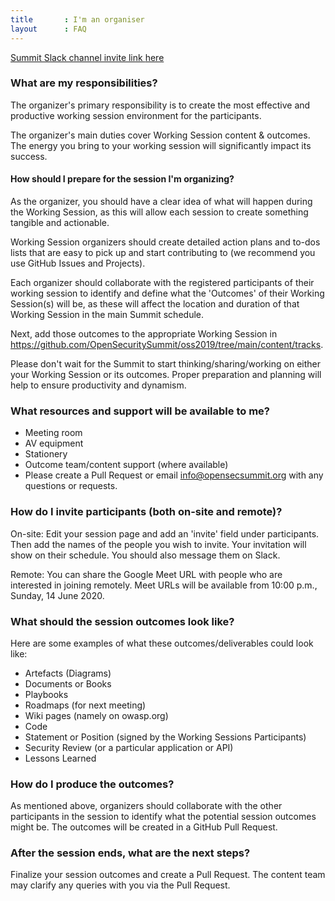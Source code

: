 ```yaml
---
title       : I'm an organiser
layout      : FAQ
---
```

   <a href="https://join.slack.com/t/os-summit/shared_invite/enQtMzY4NTk4MzYxNDExLTZjMDFlNDc5YTBkNDU1ZWM5NjM2MDNlZjI0Njc5MDc1NDljOGZjMjliYzNkOTA3OWEyMzczMzI2MjgyYzZlMzc" class="remote_participant"> Summit Slack channel invite link <span>here</span></a>
   
### What are my responsibilities?
The organizer's primary responsibility is to create the most effective and productive working session environment for the participants.

The organizer's main duties cover Working Session content & outcomes. The energy you bring to your working session will significantly impact its success.
  
#### How should I prepare for the session I'm organizing?
As the organizer, you should have a clear idea of what will happen during the Working Session, as this will allow each session to create something tangible and actionable.

Working Session organizers should create detailed action plans and to-dos lists that are easy to pick up and start contributing to (we recommend you use GitHub Issues and Projects).

Each organizer should collaborate with the registered participants of their working session to identify and define what the 'Outcomes' of their Working Session(s) will be, as these will affect the location and duration of that Working Session in the main Summit schedule.

Next, add those outcomes to the appropriate Working Session in https://github.com/OpenSecuritySummit/oss2019/tree/main/content/tracks.

Please don't wait for the Summit to start thinking/sharing/working on either your Working Session or its outcomes. Proper preparation and planning will help to ensure productivity and dynamism.
  
### What resources and support will be available to me?
* Meeting room
* AV equipment
* Stationery
* Outcome team/content support (where available)
* Please create a Pull Request or email info@opensecsummit.org with any questions or requests.
  
### How do I invite participants (both on-site and remote)?
On-site: Edit your session page and add an 'invite' field under participants. Then add the names of the people you wish to invite. Your invitation will show on their schedule. You should also message them on Slack.

Remote: You can share the Google Meet URL with people who are interested in joining remotely.
Meet URLs will be available from 10:00 p.m., Sunday, 14 June 2020.
  
### What should the session outcomes look like?
Here are some examples of what these outcomes/deliverables could look like:

* Artefacts (Diagrams)
* Documents or Books
* Playbooks
* Roadmaps (for next meeting)
* Wiki pages (namely on owasp.org)
* Code
* Statement or Position (signed by the Working Sessions Participants)
* Security Review (or a particular application or API)
* Lessons Learned
  
### How do I produce the outcomes?

As mentioned above, organizers should collaborate with the other participants in the session to identify what the potential session outcomes might be. The outcomes will be created in a GitHub Pull Request.

### After the session ends, what are the next steps?
Finalize your session outcomes and create a Pull Request. The content team may clarify any queries with you via the Pull Request.
